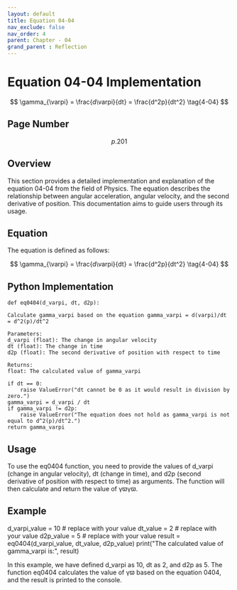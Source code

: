 ```yaml
---
layout: default
title: Equation 04-04
nav_exclude: false
nav_order: 4
parent: Chapter - 04
grand_parent : Reflection
---
```

# Equation 04-04 Implementation
$$ \gamma_{\varpi} = \frac{d\varpi}{dt} = \frac{d^2p}{dt^2} \tag{4-04} $$

## Page Number
$$p.201$$
## Overview

This section provides a detailed implementation and explanation of the equation 04-04 from the field of Physics. The equation describes the relationship between angular acceleration, angular velocity, and the second derivative of position. This documentation aims to guide users through its usage.
## Equation

The equation is defined as follows:

$$ \gamma_{\varpi} = \frac{d\varpi}{dt} = \frac{d^2p}{dt^2} \tag{4-04} $$

## Python Implementation

    def eq0404(d_varpi, dt, d2p):
    
    Calculate gamma_varpi based on the equation gamma_varpi = d(varpi)/dt = d^2(p)/dt^2

    Parameters:
    d_varpi (float): The change in angular velocity
    dt (float): The change in time
    d2p (float): The second derivative of position with respect to time

    Returns:
    float: The calculated value of gamma_varpi
    
    if dt == 0:
        raise ValueError("dt cannot be 0 as it would result in division by zero.")
    gamma_varpi = d_varpi / dt
    if gamma_varpi != d2p:
        raise ValueError("The equation does not hold as gamma_varpi is not equal to d^2(p)/dt^2.")
    return gamma_varpi

## Usage

To use the eq0404 function, you need to provide the values of d_varpi (change in angular velocity), dt (change in time), and d2p (second derivative of position with respect to time) as arguments. The function will then calculate and return the value of γϖγϖ​.
## Example


  d_varpi_value = 10  # replace with your value
  dt_value = 2        # replace with your value
  d2p_value = 5       # replace with your value
  result = eq0404(d_varpi_value, dt_value, d2p_value)
  print("The calculated value of gamma_varpi is:", result)

In this example, we have defined d_varpi as 10, dt as 2, and d2p as 5. The function eq0404 calculates the value of γϖ​ based on the equation 0404​, and the result is printed to the console.
